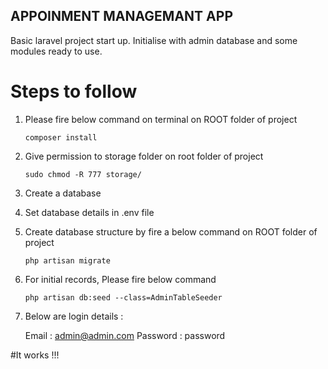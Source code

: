 ## APPOINMENT MANAGEMANT APP

Basic laravel project start up. Initialise with admin database and some modules ready to use.

# Steps to follow

 1. Please fire below command on terminal on ROOT folder of project

	 `composer install`

 2. Give permission to storage folder on root folder of project

	  `sudo chmod -R 777 storage/`

 3. Create a database
 4. Set database details in .env file
 5. Create database structure by fire a below command on ROOT folder of project

	 `php artisan migrate`

 6.  For initial records, Please fire below command  

	 `php artisan db:seed --class=AdminTableSeeder`

 7. Below are login details :

	 Email : admin@admin.com
	 Password : password


#It works !!!
